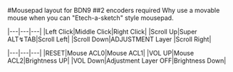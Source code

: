 #Mousepad layout for BDN9
##2 encoders required
Why use a movable mouse when you can "Etech-a-sketch" style mousepad. 


|---|---|---|
|Left Click|Middle Click|Right Click|
|Scroll Up|Super ALT↯TAB|Scroll Left|
|Scroll Down|ADJUSTMENT Layer |Scroll Right|

|---|---|---|
|RESET|Mouse ACL0|Mouse ACL1|
|VOL UP|Mouse ACL2|Brightness UP|
|VOL Down|Adjustment Layer OFF|Brightness Down|
